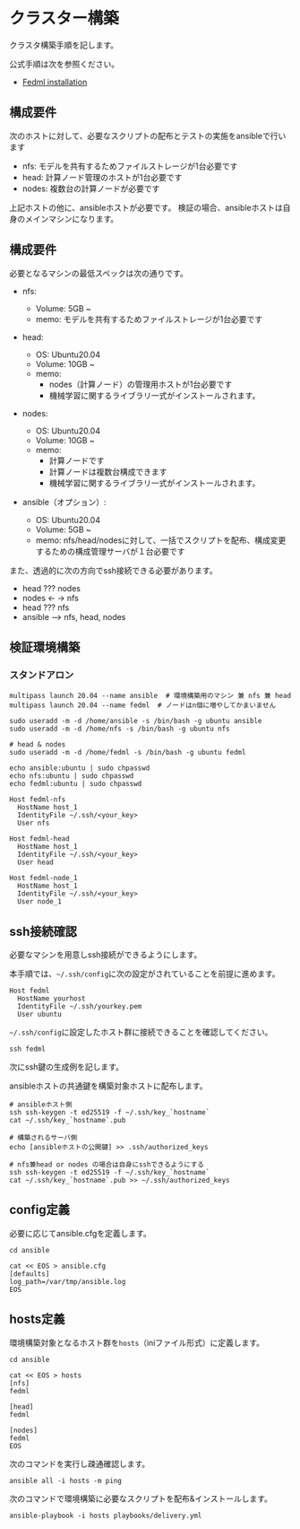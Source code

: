 # クラスター構築

クラスタ構築手順を記します。

公式手順は次を参照ください。

- [Fedml installation](https://doc.fedml.ai/user_guide/open_source/installation/installation-distributed-computing.html)


## 構成要件

次のホストに対して、必要なスクリプトの配布とテストの実施をansibleで行います

- nfs: モデルを共有するためファイルストレージが1台必要です
- head: 計算ノード管理のホストが1台必要です
- nodes: 複数台の計算ノードが必要です

上記ホストの他に、ansibleホストが必要です。
検証の場合、ansibleホストは自身のメインマシンになります。


## 構成要件

必要となるマシンの最低スペックは次の通りです。


- nfs:
    - Volume: 5GB ~
    - memo: モデルを共有するためファイルストレージが1台必要です

- head:
    - OS: Ubuntu20.04
    - Volume: 10GB ~
    - memo:
        - nodes（計算ノード）の管理用ホストが1台必要です
        - 機械学習に関するライブラリ一式がインストールされます。

- nodes:
    - OS: Ubuntu20.04
    - Volume: 10GB ~
    - memo:
        - 計算ノードです
        - 計算ノードは複数台構成できます
        - 機械学習に関するライブラリ一式がインストールされます。

- ansible（オプション）:
    - OS: Ubuntu20.04
    - Volume: 5GB ~
    - memo: nfs/head/nodesに対して、一括でスクリプトを配布、構成変更するための構成管理サーバが１台必要です


また、透過的に次の方向でssh接続できる必要があります。

- head  ???  nodes
- nodes <- -> nfs
- head ??? nfs
- ansible --> nfs, head, nodes


## 検証環境構築


### スタンドアロン

```
multipass launch 20.04 --name ansible  # 環境構築用のマシン 兼 nfs 兼 head
multipass launch 20.04 --name fedml  # ノードはn個に増やしてかまいません
```

```
sudo useradd -m -d /home/ansible -s /bin/bash -g ubuntu ansible
sudo useradd -m -d /home/nfs -s /bin/bash -g ubuntu nfs

# head & nodes
sudo useradd -m -d /home/fedml -s /bin/bash -g ubuntu fedml

echo ansible:ubuntu | sudo chpasswd
echo nfs:ubuntu | sudo chpasswd
echo fedml:ubuntu | sudo chpasswd
```


```
Host fedml-nfs
  HostName host_1
  IdentityFile ~/.ssh/<your_key>
  User nfs

Host fedml-head
  HostName host_1
  IdentityFile ~/.ssh/<your_key>
  User head

Host fedml-node_1
  HostName host_1
  IdentityFile ~/.ssh/<your_key>
  User node_1
```



## ssh接続確認

必要なマシンを用意しssh接続ができるようにします。

本手順では、`~/.ssh/config`に次の設定がされていることを前提に進めます。

```
Host fedml
  HostName yourhost
  IdentityFile ~/.ssh/yourkey.pem
  User ubuntu
```

`~/.ssh/config`に設定したホスト群に接続できることを確認してください。

```
ssh fedml
```

次にssh鍵の生成例を記します。

ansibleホストの共通鍵を構築対象ホストに配布します。

```
# ansibleホスト側
ssh ssh-keygen -t ed25519 -f ~/.ssh/key_`hostname`
cat ~/.ssh/key_`hostname`.pub

# 構築されるサーバ側
echo [ansibleホストの公開鍵] >> .ssh/authorized_keys
```



```
# nfs兼head or nodes の場合は自身にsshできるようにする
ssh ssh-keygen -t ed25519 -f ~/.ssh/key_`hostname`
cat ~/.ssh/key_`hostname`.pub >> ~/.ssh/authorized_keys
```



## config定義

必要に応じてansible.cfgを定義します。

```
cd ansible

cat << EOS > ansible.cfg
[defaults]
log_path=/var/tmp/ansible.log
EOS
```


## hosts定義

環境構築対象となるホスト群を`hosts`（iniファイル形式）に定義します。

```
cd ansible

cat << EOS > hosts
[nfs]
fedml

[head]
fedml

[nodes]
fedml
EOS
```

次のコマンドを実行し疎通確認します。

```
ansible all -i hosts -m ping
```

次のコマンドで環境構築に必要なスクリプトを配布&インストールします。

```
ansible-playbook -i hosts playbooks/delivery.yml
```
